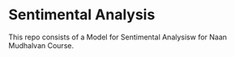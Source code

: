# Sentimental Analysis
This repo consists of a Model for Sentimental Analysisw for Naan Mudhalvan Course.
